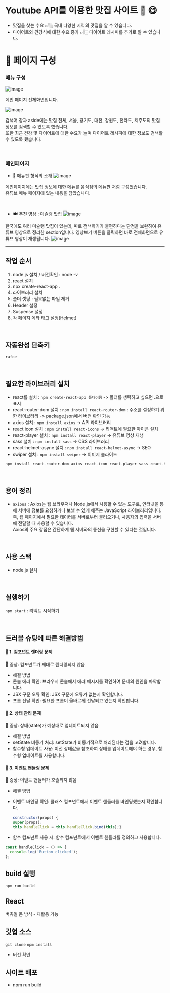 # Youtube API를 이용한 맛집 사이트 🍚 😋
- 맛집을 찾는 수요 👉🏼 국내 다양한 지역의 맛집을 알 수 있습니다.
- 다이어트와 건강식에 대한 수요 증가 👉🏼 다이어트 레시피를 추가로 알 수 있습니다.

# 📃 페이지 구성 

### 메뉴 구성
![image](https://github.com/Hyeji1364/youtube-spot/assets/161557112/47f511c2-a281-4b3a-ae24-5e6e5e64bc5e)

메인 페이지 전체화면입니다. <br>

![image](https://github.com/Hyeji1364/youtube-spot/assets/161557112/37f19394-5e94-4c66-8936-d732d33ef1d2)

검색어 창과 aside에는 맛집 전체, 서울, 경기도, 대전, 강원도, 전라도, 제주도의 맛집 정보를 검색할 수 있도록 했습니다. <br>
또한 최근 건강 및 다이어트에 대한 수요가 늘며 다이어트 레시피에 대한 정보도 검색할 수 있도록 했습니다. <br>

<br>

### 메인페이지
-  📑 메뉴판 형식의 소개
![image](https://github.com/Hyeji1364/youtube-spot/assets/161557112/eca62a4e-32cc-4a37-a211-e7683a519d56)

메인페이지에는 맛집 정보에 대한 메뉴를 음식점의 메뉴판 처럼 구성했습니다. <br>
유튜브 메뉴 페이지에 있는 내용을 담았습니다.

<br>

- 🍽 추천 영상 : 미슐랭 맛집
 ![image](https://github.com/Hyeji1364/youtube-spot/assets/161557112/ec13e03b-b855-4900-b5d4-4d9c74466907)

한국에도 여러 미슐랭 맛집이 있는데, 따로 검색하기가 불편하다는 단점을 보완하여 유튜브 영상으로 정리한 section입니다.
영상보기 버튼을 클릭하면 바로 전체화면으로 유튜브 영상이 재생됩니다.
![image](https://github.com/Hyeji1364/youtube-spot/assets/161557112/dacee901-c81c-4af7-b1b6-ec6806e8683c)

<hr />

## 작업 순서
1. node.js 설치 / 버전확인 : node -v
2. react 설치
3. npx create-react-app .
4. 라이브러리 설치
5. 폴더 셋팅 : 필요없는 파일 제거
6. Header 설정
7. Suspense 설정
8. 각 페이지 메타 태그 설정(Helmet)

<br>

## 자동완성 단축키
`rafce`

<br>

## 필요한 라이브러리 설치
- react를 설치 : `npm create-react-app 폴더이름` -> 폴더를 생략하고 싶으면 .으로 표시
- react-router-dom 설치 : `npm install react-router-dom` : 주소를 설정하기 위한 라이브러리 -> package.json에서 버전 확인 가능
- axios 설치 : `npm install axios` -> API 라이브러리
- react icon 설치 : `npm install react-icons` -> 리액트에 필요한 아이콘 설치
- react-player 설치 : `npm install react-player` -> 유튜브 영상 재생
- sass 설치 : `npm install sass` -> CSS 라이브러리
- react-helmet-asyne 설치 : `npm install react-helmet-async` -> SEO
- swiper 설치 : `npm install swiper` -> 이미지 슬라이드

````bash
npm install react-router-dom axios react-icon react-player sass react-helmet-async swiper
````
<br>

## 용어 정리
- `axious` : Axios는 웹 브라우저나 Node.js에서 사용할 수 있는 도구로, 인터넷을 통해 서버에 정보를 요청하거나 보낼 수 있게 해주는 JavaScript 라이브러리입니다.
즉, 웹 페이지에서 필요한 데이터를 서버로부터 불러오거나, 사용자의 입력을 서버에 전달할 때 사용할 수 있습니다. <br>
Axios의 주요 장점은 간단하게 웹 서버와의 통신을 구현할 수 있다는 것입니다.

<br>

## 사용 스택
- node.js 설치

<br>

## 실행하기
`npm start` : 리액트 시작하기

<br>

## 트러블 슈팅에 따른 해결방법

#### 🎈 1. 컴포넌트 렌더링 문제
🔰 증상: 컴포넌트가 제대로 렌더링되지 않음 <br>
* 해결 방법
* 콘솔 에러 확인: 브라우저 콘솔에서 에러 메시지를 확인하여 문제의 원인을 파악합니다.
* JSX 구문 오류 확인: JSX 구문에 오류가 없는지 확인합니다.
* 프롭 전달 확인: 필요한 프롭이 올바르게 전달되고 있는지 확인합니다.

#### 🎈 2. 상태 관리 문제
🔰 증상: 상태(state)가 예상대로 업데이트되지 않음 <br>
* 해결 방법
* setState 비동기 처리: setState가 비동기적으로 처리된다는 점을 고려합니다.
* 함수형 업데이트 사용: 이전 상태값을 참조하여 상태를 업데이트해야 하는 경우, 함수형 업데이트를 사용합니다.

#### 🎈 3. 이벤트 핸들링 문제
🔰 증상: 이벤트 핸들러가 호출되지 않음 <br>
- 해결 방법
- 이벤트 바인딩 확인: 클래스 컴포넌트에서 이벤트 핸들러를 바인딩했는지 확인합니다.
  
  ````javascript
  constructor(props) {
  super(props);
  this.handleClick = this.handleClick.bind(this);}
  ````

- 함수 컴포넌트 사용 시: 함수 컴포넌트에서 이벤트 핸들러를 정의하고 사용합니다.

````javascript
const handleClick = () => {
  console.log('Button clicked');
};
````

## build 실행
`npm run build`

## React
버츄얼 돔 방식 - 재활용 가능

## 깃헙 소스  
`git clone`
`npm install`
- 버전 확인

## 사이트 배포
- npm run build
